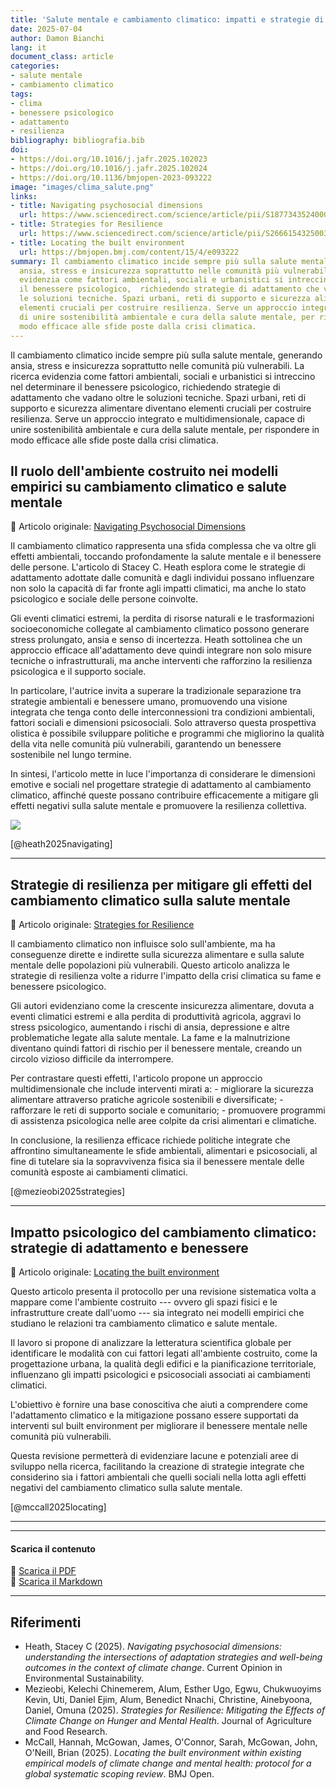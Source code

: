 ```yaml
---
title: 'Salute mentale e cambiamento climatico: impatti e strategie di adattamento'
date: 2025-07-04
author: Damon Bianchi
lang: it
document_class: article
categories:
- salute mentale
- cambiamento climatico
tags:
- clima
- benessere psicologico
- adattamento
- resilienza
bibliography: bibliografia.bib
doi:
- https://doi.org/10.1016/j.jafr.2025.102023
- https://doi.org/10.1016/j.jafr.2025.102024
- https://doi.org/10.1136/bmjopen-2023-093222
image: "images/clima_salute.png"
links:
- title: Navigating psychosocial dimensions
  url: https://www.sciencedirect.com/science/article/pii/S1877343524000800
- title: Strategies for Resilience
  url: https://www.sciencedirect.com/science/article/pii/S2666154325003941
- title: Locating the built environment
  url: https://bmjopen.bmj.com/content/15/4/e093222
summary: Il cambiamento climatico incide sempre più sulla salute mentale, generando
  ansia, stress e insicurezza soprattutto nelle comunità più vulnerabili.  La ricerca
  evidenzia come fattori ambientali, sociali e urbanistici si intreccino nel determinare
  il benessere psicologico,  richiedendo strategie di adattamento che vadano oltre
  le soluzioni tecniche. Spazi urbani, reti di supporto e sicurezza alimentare  diventano
  elementi cruciali per costruire resilienza. Serve un approccio integrato e multidimensionale,  capace
  di unire sostenibilità ambientale e cura della salute mentale, per rispondere in
  modo efficace alle sfide poste dalla crisi climatica.
---
```


Il cambiamento climatico incide sempre più sulla salute mentale, generando ansia, stress e insicurezza soprattutto nelle comunità più vulnerabili.  La ricerca evidenzia come fattori ambientali, sociali e urbanistici si intreccino nel determinare il benessere psicologico,  richiedendo strategie di adattamento che vadano oltre le soluzioni tecniche. Spazi urbani, reti di supporto e sicurezza alimentare  diventano elementi cruciali per costruire resilienza. Serve un approccio integrato e multidimensionale,  capace di unire sostenibilità ambientale e cura della salute mentale, per rispondere in modo efficace alle sfide poste dalla crisi climatica.

## Il ruolo dell'ambiente costruito nei modelli empirici su cambiamento climatico e salute mentale

📄 Articolo originale: 
[Navigating Psychosocial Dimensions](https://www.sciencedirect.com/science/article/pii/S1877343524000800)


Il cambiamento climatico rappresenta una sfida complessa che va oltre
gli effetti ambientali, toccando profondamente la salute mentale e il
benessere delle persone. L'articolo di Stacey C. Heath  esplora come le
strategie di adattamento adottate dalle comunità e dagli individui
possano influenzare non solo la capacità di far fronte agli impatti
climatici, ma anche lo stato psicologico e sociale delle persone
coinvolte.

Gli eventi climatici estremi, la perdita di risorse naturali e le
trasformazioni socioeconomiche collegate al cambiamento climatico
possono generare stress prolungato, ansia e senso di incertezza. Heath
sottolinea che un approccio efficace all'adattamento deve quindi
integrare non solo misure tecniche o infrastrutturali, ma anche
interventi che rafforzino la resilienza psicologica e il supporto
sociale.

In particolare, l'autrice invita a superare la tradizionale separazione
tra strategie ambientali e benessere umano, promuovendo una visione
integrata che tenga conto delle interconnessioni tra condizioni
ambientali, fattori sociali e dimensioni psicosociali. Solo attraverso
questa prospettiva olistica è possibile sviluppare politiche e programmi
che migliorino la qualità della vita nelle comunità più vulnerabili,
garantendo un benessere sostenibile nel lungo termine.

In sintesi, l'articolo mette in luce l'importanza di considerare le
dimensioni emotive e sociali nel progettare strategie di adattamento al
cambiamento climatico, affinché queste possano contribuire efficacemente
a mitigare gli effetti negativi sulla salute mentale e promuovere la
resilienza collettiva.

![](https://ars.els-cdn.com/content/image/1-s2.0-S2666154325003941-gr2.jpg)

[@heath2025navigating]

____

## Strategie di resilienza per mitigare gli effetti del cambiamento climatico sulla salute mentale

📄 Articolo originale: 
[Strategies for Resilience](https://www.sciencedirect.com/science/article/pii/S2666154325003941)


Il cambiamento climatico non influisce solo sull'ambiente, ma ha
conseguenze dirette e indirette sulla sicurezza alimentare e sulla
salute mentale delle popolazioni più vulnerabili. Questo articolo
analizza le strategie di resilienza volte a ridurre l'impatto della
crisi climatica su fame e benessere psicologico.

Gli autori  evidenziano come la crescente insicurezza alimentare, dovuta
a eventi climatici estremi e alla perdita di produttività agricola,
aggravi lo stress psicologico, aumentando i rischi di ansia, depressione
e altre problematiche legate alla salute mentale. La fame e la
malnutrizione diventano quindi fattori di rischio per il benessere
mentale, creando un circolo vizioso difficile da interrompere.

Per contrastare questi effetti, l'articolo propone un approccio
multidimensionale che include interventi mirati a: - migliorare la
sicurezza alimentare attraverso pratiche agricole sostenibili e
diversificate; - rafforzare le reti di supporto sociale e comunitario; -
promuovere programmi di assistenza psicologica nelle aree colpite da
crisi alimentari e climatiche.

In conclusione, la resilienza efficace richiede politiche integrate che
affrontino simultaneamente le sfide ambientali, alimentari e
psicosociali, al fine di tutelare sia la sopravvivenza fisica sia il
benessere mentale delle comunità esposte ai cambiamenti climatici.

[@mezieobi2025strategies]

____

## Impatto psicologico del cambiamento climatico: strategie di adattamento e benessere

📄 Articolo originale: 
[Locating the built environment](https://www.sciencedirect.com/science/article/pii/S1877343524000800)

Questo articolo presenta il protocollo per una revisione sistematica
volta a mappare come l'ambiente costruito --- ovvero gli spazi fisici e
le infrastrutture create dall'uomo --- sia integrato nei modelli
empirici che studiano le relazioni tra cambiamento climatico e salute
mentale.

Il lavoro si propone di analizzare la letteratura scientifica globale
per identificare le modalità con cui fattori legati all'ambiente
costruito, come la progettazione urbana, la qualità degli edifici e la
pianificazione territoriale, influenzano gli impatti psicologici e
psicosociali associati ai cambiamenti climatici.

L'obiettivo è fornire una base conoscitiva che aiuti a comprendere come
l'adattamento climatico e la mitigazione possano essere supportati da
interventi sul built environment per migliorare il benessere mentale
nelle comunità più vulnerabili.

Questa revisione permetterà di evidenziare lacune e potenziali aree di
sviluppo nella ricerca, facilitando la creazione di strategie integrate
che considerino sia i fattori ambientali che quelli sociali nella lotta
agli effetti negativi del cambiamento climatico sulla salute mentale.

 [@mccall2025locating]

_____

---

#### Scarica il contenuto

📄 [Scarica il PDF](https://voksdb.github.io/esercizio_editoria_EdiNews/downloads/clima_salute_mentale.pdf)  
📝 [Scarica il Markdown](https://voksdb.github.io/esercizio_editoria_EdiNews/downloads/clima_salute_mentale.md)


---

## Riferimenti

- Heath, Stacey C (2025). *Navigating psychosocial dimensions: understanding the intersections of adaptation strategies and well-being outcomes in the context of climate change*. Current Opinion in Environmental Sustainability. 
- Mezieobi, Kelechi Chinemerem, Alum, Esther Ugo, Egwu, Chukwuoyims Kevin, Uti, Daniel Ejim, Alum, Benedict Nnachi, Christine, Ainebyoona, Daniel, Omuna (2025). *Strategies for Resilience: Mitigating the Effects of Climate Change on Hunger and Mental Health*. Journal of Agriculture and Food Research. 
- McCall, Hannah, McGowan, James, O'Connor, Sarah, McGowan, John, O'Neill, Brian (2025). *Locating the built environment within existing empirical models of climate change and mental health: protocol for a global systematic scoping review*. BMJ Open. 

